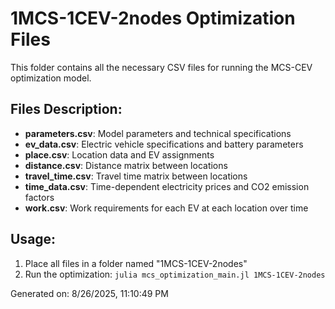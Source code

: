 # 1MCS-1CEV-2nodes Optimization Files

This folder contains all the necessary CSV files for running the MCS-CEV optimization model.

## Files Description:

- **parameters.csv**: Model parameters and technical specifications
- **ev_data.csv**: Electric vehicle specifications and battery parameters
- **place.csv**: Location data and EV assignments
- **distance.csv**: Distance matrix between locations
- **travel_time.csv**: Travel time matrix between locations
- **time_data.csv**: Time-dependent electricity prices and CO2 emission factors
- **work.csv**: Work requirements for each EV at each location over time


## Usage:

1. Place all files in a folder named "1MCS-1CEV-2nodes"
2. Run the optimization: `julia mcs_optimization_main.jl 1MCS-1CEV-2nodes`

Generated on: 8/26/2025, 11:10:49 PM
